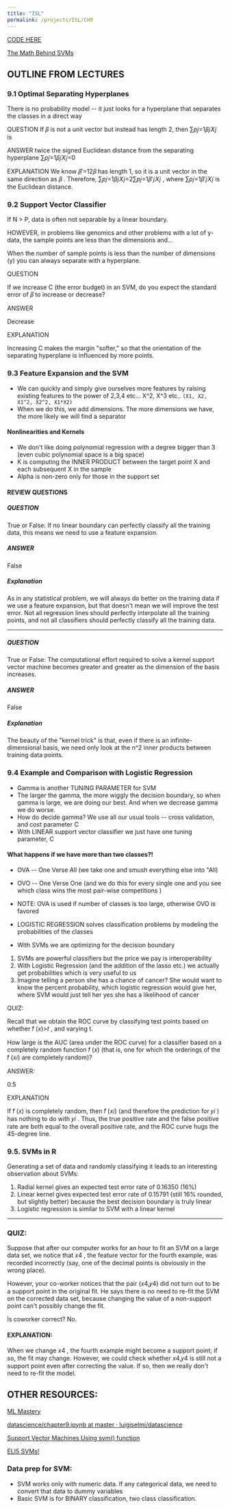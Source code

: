 ```yaml
---
title: "ISL"
permalink: /projects/ISL/CH9
---
```


[CODE HERE](https://courses.edx.org/asset-v1:StanfordOnline+STATSX0001+1T2020+type@asset+block/ch9.html)

[The Math Behind SVMs](https://shuzhanfan.github.io/2018/05/understanding-mathematics-behind-support-vector-machines/)

## OUTLINE FROM LECTURES

### 9.1 Optimal Separating Hyperplanes

There is no probability model -- it just looks for a hyperplane that separates the classes in a direct way

QUESTION
If 𝛽 is not a unit vector but instead has length 2, then ∑𝑝𝑗=1𝛽𝑗𝑋𝑗 is

ANSWER
twice the signed Euclidean distance from the separating hyperplane ∑𝑝𝑗=1𝛽𝑗𝑋𝑗=0

EXPLANATION
We know 𝛽′=12𝛽 has length 1, so it is a unit vector in the same direction as 𝛽 . Therefore, ∑𝑝𝑗=1𝛽𝑗𝑋𝑗=2∑𝑝𝑗=1𝛽′𝑗𝑋𝑗 , where ∑𝑝𝑗=1𝛽′𝑗𝑋𝑗 is the Euclidean distance.

### 9.2 Support Vector Classifier

If N > P, data is often not separable by a linear boundary.

HOWEVER, in problems like genomics and other problems with a lot of y-data, the sample points are less than the dimensions and...

When the number of sample points is less than the number of dimensions (y) you can always separate with a hyperplane.

QUESTION

If we increase C (the error budget) in an SVM, do you expect the standard error of 𝛽 to increase or decrease?

ANSWER

Decrease

EXPLANATION

Increasing C makes the margin "softer," so that the orientation of the separating hyperplane is influenced by more points.

### 9.3 Feature Expansion and the SVM

* We can quickly and simply give ourselves more features by raising existing features to the power of 2,3,4 etc... X^2, X^3 etc.. `(X1, X2, X1^2, X2^2, X1*X2)`
* When we do this, we add dimensions. The more dimensions we have, the more likely we will find a separator

#### Nonlinearities and Kernels

* We don't like doing polynomial regression with a degree bigger than 3 (even cubic polynomial space is a big space)
* K is computing the INNER PRODUCT between the target point X and each subsequent X in the sample
* Alpha is non-zero only for those in the support set 

#### REVIEW QUESTIONS

##### QUESTION

True or False: If no linear boundary can perfectly classify all the training data, this means we need to use a feature expansion.

##### ANSWER

False

##### Explanation

As in any statistical problem, we will always do better on the training data if we use a feature expansion, but that doesn't mean we will improve the test error. Not all regression lines should perfectly interpolate all the training points, and not all classifiers should perfectly classify all the training data.


---

##### QUESTION

True or False: The computational effort required to solve a kernel support vector machine becomes greater and greater as the dimension of the basis increases.

##### ANSWER

False

##### Explanation

The beauty of the "kernel trick" is that, even if there is an infinite-dimensional basis, we need only look at the n^2 inner products between training data points.

### 9.4 Example and Comparison with Logistic Regression

* Gamma is another TUNING PARAMETER for SVM
* The larger the gamma, the more wiggly the decision boundary, so when gamma is large, we are doing our best. And when we decrease gamma we do worse. 
* How do decide gamma? We use all our usual tools -- cross validation, and cost parameter C 
* With LINEAR support vector classifier we just have one tuning parameter, C

#### What happens if we have more than two classes?!

* OVA -- One Verse All (we take one and smush everything else into "All)
* OVO -- One Verse One (and we do this for every single one and you see which class wins the most pair-wise competitions )
* NOTE: OVA is used if number of classes is too large, otherwise OVO is favored  

* LOGISTIC REGRESSION solves classification problems by modeling the probabilities of the classes 
* With SVMs we are optimizing for the decision boundary

1. SVMs are powerful classifiers but the price we pay is interoperability 
2. With Logistic Regression (and the addition of the lasso etc.) we actually get probabilities which is very useful to us
3. Imagine telling a person she has a chance of cancer? She would want to know the percent probability, which logistic regression would give her, where SVM would just tell her yes she has a likelihood of cancer


QUIZ:

Recall that we obtain the ROC curve by classifying test points based on whether  𝑓̂ (𝑥)>𝑡 , and varying t.

How large is the AUC (area under the ROC curve) for a classifier based on a completely random function  𝑓̂ (𝑥)  (that is, one for which the orderings of the  𝑓̂ (𝑥𝑖)  are completely random)?

ANSWER:

0.5 

EXPLANATION 

If  𝑓̂ (𝑥)  is completely random, then  𝑓̂ (𝑥𝑖)  (and therefore the prediction for  𝑦𝑖 ) has nothing to do with  𝑦𝑖 . Thus, the true positive rate and the false positive rate are both equal to the overall positive rate, and the ROC curve hugs the 45-degree line.

### 9.5. SVMs in R

Generating a set of data and randomly classifying it leads to an interesting observation about SVMs:
1. Radial kernel gives an expected test error rate of 0.16350 (16%)
2. Linear kernel gives expected test error rate of 0.15791 (still 16% rounded, but slightly better) because the best decision boundary is truly linear 
3. Logistic regression is similar to SVM with a linear kernel 


---
### QUIZ:

Suppose that after our computer works for an hour to fit an SVM on a large data set, we notice that  𝑥4 , the feature vector for the fourth example, was recorded incorrectly (say, one of the decimal points is obviously in the wrong place).

However, your co-worker notices that the pair  (𝑥4,𝑦4)  did not turn out to be a support point in the original fit. He says there is no need to re-fit the SVM on the corrected data set, because changing the value of a non-support point can't possibly change the fit.

Is coworker correct? No. 

#### EXPLANATION:

When we change  𝑥4 , the fourth example might become a support point; if so, the fit may change. However, we could check whether  𝑥4,𝑦4  is still not a support point even after correcting the value. If so, then we really don't need to re-fit the model.


## OTHER RESOURCES:

[ML Mastery](https://machinelearningmastery.com/support-vector-machines-for-machine-learning/#:~:text=Support%20Vector%20Machines%20(Kernels)&text=The%20inner%20product%20between%20two,%2B%203*6%20or%2028.)

[datascience/chapter9.ipynb at master · luigiselmi/datascience](https://github.com/luigiselmi/datascience/blob/master/r/stat_learning/chapter9.ipynb)

[Support Vector Machines Using svm() function](https://rstudio-pubs-static.s3.amazonaws.com/271792_96b51b7fa2af4b3f808d04f3f3051516.html)

[ELI5 SVMs!](https://www.reddit.com/r/MachineLearning/comments/15zrpp/please_explain_support_vector_machines_svm_like_i/)

### Data prep for SVM:

* SVM works only with numeric data. If any categorical data, we need to convert that data to dummy variables 
* Basic SVM is for BINARY classification, two class classification. 